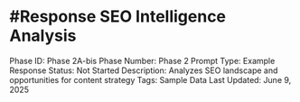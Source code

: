 # #Response SEO Intelligence Analysis

Phase ID: Phase 2A-bis
Phase Number: Phase 2
Prompt Type: Example Response
Status: Not Started
Description: Analyzes SEO landscape and opportunities for content strategy
Tags: Sample Data
Last Updated: June 9, 2025